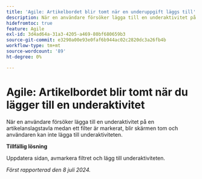 ```yaml
---
title: 'Agile: Artikelbordet blir tomt när en underuppgift läggs till'
description: När en användare försöker lägga till en underaktivitet på en artikelanslagstavla medan ett filter är markerat, blir skärmen tom och användaren kan inte lägga till underaktiviteten.
hidefromtoc: true
feature: Agile
exl-id: 3d4ad64a-31a3-4205-a469-80bf680659b3
source-git-commit: e3290a00e93e0faf6b944ac02c2820dc3a26fb4b
workflow-type: tm+mt
source-wordcount: '89'
ht-degree: 0%

---
```


# Agile: Artikelbordet blir tomt när du lägger till en underaktivitet


<!--
>[!NOTE]
>
>This issue was fixed on July 18, 2024.
-->

När en användare försöker lägga till en underaktivitet på en artikelanslagstavla medan ett filter är markerat, blir skärmen tom och användaren kan inte lägga till underaktiviteten.

**Tillfällig lösning**

Uppdatera sidan, avmarkera filtret och lägg till underaktiviteten.

_Först rapporterad den 8 juli 2024._
